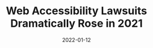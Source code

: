 ---
date: 2022-01-12
permalink: false
publisher: boiaorg
tags:
  - accessibility
  - conformance
  - legal
target_url: https://www.boia.org/blog/web-accessibility-lawsuits-dramatically-rose-in-2021.-heres-why
title: Web Accessibility Lawsuits Dramatically Rose in 2021
---